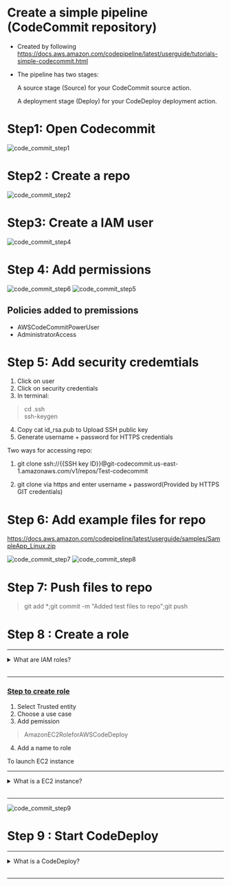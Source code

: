# Create a simple pipeline (CodeCommit repository)

- Created by following https://docs.aws.amazon.com/codepipeline/latest/userguide/tutorials-simple-codecommit.html

- The pipeline has two stages:

    A source stage (Source) for your CodeCommit source action.

    A deployment stage (Deploy) for your CodeDeploy deployment action.
 
# Step1: Open Codecommit

![code_commit_step1](https://user-images.githubusercontent.com/50704452/112804008-308bb380-9074-11eb-930e-5cca5846fe19.png)

# Step2 : Create a repo
![code_commit_step2](https://user-images.githubusercontent.com/50704452/112804483-c293bc00-9074-11eb-84c3-b2f74ca3d361.png)


# Step3: Create a IAM user

![code_commit_step4](https://user-images.githubusercontent.com/50704452/112806867-89108000-9077-11eb-8262-3acf54fc38fc.png)

# Step 4: Add permissions
![code_commit_step6](https://user-images.githubusercontent.com/50704452/112831291-06e28480-9094-11eb-888b-63b728e3261f.png)
![code_commit_step5](https://user-images.githubusercontent.com/50704452/112830880-70ae5e80-9093-11eb-9ecd-538a7064bcfc.png)


## Policies added to premissions

- AWSCodeCommitPowerUser
- AdministratorAccess

# Step 5: Add security credemtials 
1) Click on user
2) Click on security credentials
3) In terminal: 
> cd .ssh  
> ssh-keygen
4) Copy cat id_rsa.pub to Upload SSH public key
5) Generate username + password for HTTPS credentials

Two ways for accessing repo:

1) git clone ssh://{{SSH key ID}}@git-codecommit.us-east-1.amazonaws.com/v1/repos/Test-codecommit

2) git clone via https and enter username + password(Provided by HTTPS GIT credentials)

# Step 6: Add example files for repo

https://docs.aws.amazon.com/codepipeline/latest/userguide/samples/SampleApp_Linux.zip

![code_commit_step7](https://user-images.githubusercontent.com/50704452/112832390-89b80f00-9095-11eb-9901-d460ad982419.png)
![code_commit_step8](https://user-images.githubusercontent.com/50704452/112832557-c7b53300-9095-11eb-9491-1a61bfc84fd0.png)

# Step 7: Push files to repo

> git add *;git commit -m "Added test files to repo";git push

# Step 8 : Create a role

----
<details>
<summary>What are IAM roles?</summary>
<br>
    - An IAM role is a set of permissions that define what actions are allowed and denied by an entity in the AWS console
<br>
    - Role permissions are temporary credentials
</details>
<br>

----

 ### <u>Step to create role</u>
1) Select Trusted entity
2) Choose a use case
3) Add pemission 
> AmazonEC2RoleforAWSCodeDeploy
4) Add a name to role


To launch EC2 instance

----
<details>
<summary>What is a EC2 instance? </summary>
<br>
    - Virtual server in Amazon Web services that focuses on scalable computing capacity
<br>
    - Able to launch as many or as few virtual servers as you need, configure security and networking, and manage storage
<br>
<br>  
They contain:
<br>

 - Virtual computing environments, known as "Instances"

 - Preconfigured templates known as "Amazon Machine Images"(AMIs)
<br>
</details>
<br>

----


![code_commit_step9](https://user-images.githubusercontent.com/50704452/112839014-fdf6b080-909d-11eb-89cc-972136588bd6.png)

# Step 9 : Start CodeDeploy

----
<details>
<summary>What is a CodeDeploy? </summary>
<br>
    - Deployment service that automates application deployments to Amazon EC2 instances
<br>
    - Application ranging from :

    - Code
    - Scripts
    - Web and configuration files etc.
</details>
<br>

----